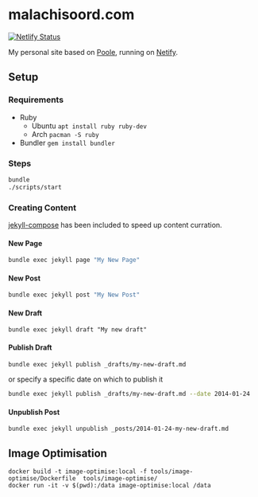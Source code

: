 # malachisoord.com

[![Netlify Status](https://api.netlify.com/api/v1/badges/9d3d8828-c3f5-4150-b051-15f707c14ae9/deploy-status)](https://app.netlify.com/sites/malachisoord/deploys)

My personal site based on [Poole][0], running on [Netify][2].

## Setup

### Requirements

- Ruby
  - Ubuntu `apt install ruby ruby-dev`
  - Arch `pacman -S ruby`
- Bundler `gem install bundler`

### Steps


```bash
bundle
./scripts/start
```

### Creating Content

[jekyll-compose][1] has been included to speed up content curration.

#### New Page

```bash
bundle exec jekyll page "My New Page"
```

#### New Post

```bash
bundle exec jekyll post "My New Post"
```

#### New Draft

`bundle exec jekyll draft "My new draft"`

#### Publish Draft

```bash
bundle exec jekyll publish _drafts/my-new-draft.md
```

or specify a specific date on which to publish it

```bash
bundle exec jekyll publish _drafts/my-new-draft.md --date 2014-01-24
```

#### Unpublish Post

```
bundle exec jekyll unpublish _posts/2014-01-24-my-new-draft.md
```

## Image Optimisation

```
docker build -t image-optimise:local -f tools/image-optimise/Dockerfile  tools/image-optimise/
docker run -it -v $(pwd):/data image-optimise:local /data
```

[0]: http://getpoole.com/
[1]: https://github.com/jekyll/jekyll-compose
[2]: https://www.netlify.com
